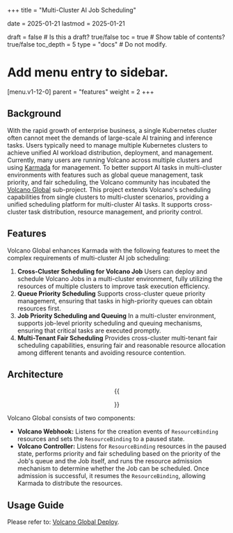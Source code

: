 +++
title = "Multi-Cluster AI Job Scheduling"

date = 2025-01-21
lastmod = 2025-01-21

draft = false  # Is this a draft? true/false
toc = true  # Show table of contents? true/false
toc_depth = 5
type = "docs"  # Do not modify.

# Add menu entry to sidebar.
[menu.v1-12-0]
  parent = "features"
  weight = 2
+++

## Background

With the rapid growth of enterprise business, a single Kubernetes cluster often cannot meet the demands of large-scale AI training and inference tasks.
Users typically need to manage multiple Kubernetes clusters to achieve unified AI workload distribution, deployment, and management. 
Currently, many users are running Volcano across multiple clusters and using [Karmada](https://github.com/karmada-io/karmada) for management.
To better support AI tasks in multi-cluster environments with features such as global queue management, task priority, and fair scheduling,
the Volcano community has incubated the [Volcano Global](https://github.com/volcano-sh/volcano-global) sub-project.
This project extends Volcano's scheduling capabilities from single clusters to multi-cluster scenarios, providing a unified scheduling platform for multi-cluster AI tasks.
It supports cross-cluster task distribution, resource management, and priority control.

## Features

Volcano Global enhances Karmada with the following features to meet the complex requirements of multi-cluster AI job scheduling:

1. **Cross-Cluster Scheduling for Volcano Job**
   Users can deploy and schedule Volcano Jobs in a multi-cluster environment, fully utilizing the resources of multiple clusters to improve task execution efficiency.
2. **Queue Priority Scheduling**
   Supports cross-cluster queue priority management, ensuring that tasks in high-priority queues can obtain resources first.
3. **Job Priority Scheduling and Queuing**
   In a multi-cluster environment, supports job-level priority scheduling and queuing mechanisms, ensuring that critical tasks are executed promptly.
4. **Multi-Tenant Fair Scheduling**
   Provides cross-cluster multi-tenant fair scheduling capabilities, ensuring fair and reasonable resource allocation among different tenants and avoiding resource contention.

## Architecture

<div style="text-align: center;"> {{<figure library="1" src="./multi-cluster/volcano_global_design.svg">}}
</div>

Volcano Global consists of two components:

- **Volcano Webhook:** Listens for the creation events of `ResourceBinding` resources and sets the `ResourceBinding` to a paused state.
- **Volcano Controller:** Listens for `ResourceBinding` resources in the paused state, performs priority and fair scheduling based on the priority of the Job's queue and the Job itself, and runs the resource admission mechanism to determine whether the Job can be scheduled. Once admission is successful, it resumes the `ResourceBinding`, allowing Karmada to distribute the resources.

## Usage Guide

Please refer to: [Volcano Global Deploy](https://github.com/volcano-sh/volcano-global/blob/main/docs/deploy/README.md).
